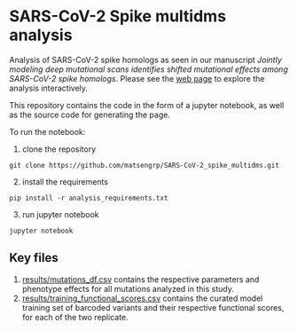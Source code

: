 # SARS-CoV-2 Spike multidms analysis

Analysis of SARS-CoV-2 spike homologs as seen in our manuscript 
_Jointly modeling deep mutational scans identifies shifted mutational effects among SARS-CoV-2 spike homologs_.
Please see the 
[web page](https://matsengrp.github.io/SARS-CoV-2_spike_multidms/)
to explore the analysis interactively.

This repository contains the code in the form of a jupyter notebook,
as well as the source code for generating the page.

To run the notebook:
1. clone the repository 
```
git clone https://github.com/matsengrp/SARS-CoV-2_spike_multidms.git
```
2. install the requirements
```
pip install -r analysis_requirements.txt
```
3. run jupyter notebook
```
jupyter notebook
```

## Key files
1. [results/mutations_df.csv](results/mutations_df.csv) contains the respective parameters and phenotype effects for all mutations analyzed in this study.
2. [results/training_functional_scores.csv](results/training_functional_scores.csv) contains the curated model training set of barcoded variants and their respective functional scores, for each of the two replicate.

